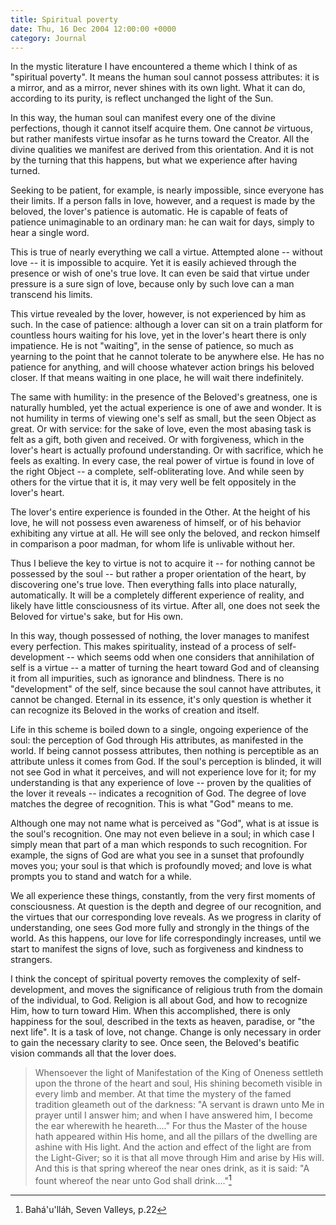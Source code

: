 ```yaml
---
title: Spiritual poverty
date: Thu, 16 Dec 2004 12:00:00 +0000
category: Journal
---
```


In the mystic literature I have encountered a theme which I think of as
"spiritual poverty".  It means the human soul cannot possess attributes:
it is a mirror, and as a mirror, never shines with its own light.  What
it can do, according to its purity, is reflect unchanged the light of
the Sun.

In this way, the human soul can manifest every one of the divine
perfections, though it cannot itself acquire them.  One cannot *be*
virtuous, but rather manifests virtue insofar as he turns toward the
Creator.  All the divine qualities we manifest are derived from this
orientation.  And it is not by the turning that this happens, but what
we experience after having turned.

Seeking to be patient, for example, is nearly impossible, since everyone
has their limits.  If a person falls in love, however, and a request is
made by the beloved, the lover's patience is automatic.  He is capable
of feats of patience unimaginable to an ordinary man: he can wait for
days, simply to hear a single word.

This is true of nearly everything we call a virtue.  Attempted alone --
without love -- it is impossible to acquire.  Yet it is easily achieved
through the presence or wish of one's true love.  It can even be said
that virtue under pressure is a sure sign of love, because only by such
love can a man transcend his limits.

This virtue revealed by the lover, however, is not experienced by him as
such.  In the case of patience: although a lover can sit on a train
platform for countless hours waiting for his love, yet in the lover's
heart there is only impatience.  He is not "waiting", in the sense of
patience, so much as yearning to the point that he cannot tolerate to be
anywhere else.  He has no patience for anything, and will choose
whatever action brings his beloved closer.  If that means waiting in one
place, he will wait there indefinitely.

The same with humility: in the presence of the Beloved's greatness, one
is naturally humbled, yet the actual experience is one of awe and
wonder.  It is not humility in terms of viewing one's self as small, but
the seen Object as great.  Or with service: for the sake of love, even
the most abasing task is felt as a gift, both given and received.  Or
with forgiveness, which in the lover's heart is actually profound
understanding.  Or with sacrifice, which he feels as exalting.  In every
case, the real power of virtue is found in love of the right Object -- a
complete, self-obliterating love.  And while seen by others for the
virtue that it is, it may very well be felt oppositely in the lover's
heart.

The lover's entire experience is founded in the Other.  At the height of
his love, he will not possess even awareness of himself, or of his
behavior exhibiting any virtue at all.  He will see only the beloved,
and reckon himself in comparison a poor madman, for whom life is
unlivable without her.

Thus I believe the key to virtue is not to acquire it -- for nothing
cannot be possessed by the soul -- but rather a proper orientation of
the heart, by discovering one's true love.  Then everything falls into
place naturally, automatically.  It will be a completely different
experience of reality, and likely have little consciousness of its
virtue.  After all, one does not seek the Beloved for virtue's sake, but
for His own.

In this way, though possessed of nothing, the lover manages to manifest
every perfection.  This makes spirituality, instead of a process of
self-development -- which seems odd when one considers that annihilation
of self is a virtue -- a matter of turning the heart toward God and of
cleansing it from all impurities, such as ignorance and blindness.
There is no "development" of the self, since because the soul cannot
have attributes, it cannot be changed.  Eternal in its essence, it's
only question is whether it can recognize its Beloved in the works of
creation and itself.

Life in this scheme is boiled down to a single, ongoing experience of
the soul: the perception of God through His attributes, as manifested in
the world.  If being cannot possess attributes, then nothing is
perceptible as an attribute unless it comes from God.  If the soul's
perception is blinded, it will not see God in what it perceives, and
will not experience love for it; for my understanding is that any
experience of love -- proven by the qualities of the lover it reveals --
indicates a recognition of God.  The degree of love matches the degree
of recognition.  This is what "God" means to me.

Although one may not name what is perceived as "God", what is at issue
is the soul's recognition.  One may not even believe in a soul; in which
case I simply mean that part of a man which responds to such
recognition.  For example, the signs of God are what you see in a sunset
that profoundly moves you; your soul is that which is profoundly moved;
and love is what prompts you to stand and watch for a while.

We all experience these things, constantly, from the very first moments
of consciousness.  At question is the depth and degree of our
recognition, and the virtues that our corresponding love reveals.  As we
progress in clarity of understanding, one sees God more fully and
strongly in the things of the world.  As this happens, our love for life
correspondingly increases, until we start to manifest the signs of love,
such as forgiveness and kindness to strangers.

I think the concept of spiritual poverty removes the complexity of
self-development, and moves the significance of religious truth from the
domain of the individual, to God.  Religion is all about God, and how to
recognize Him, how to turn toward Him.  When this accomplished, there is
only happiness for the soul, described in the texts as heaven, paradise,
or "the next life".  It is a task of love, not change.  Change is only
necessary in order to gain the necessary clarity to see.  Once seen, the
Beloved's beatific vision commands all that the lover does.

> Whensoever the light of Manifestation of the King of Oneness settleth
> upon the throne of the heart and soul, His shining becometh visible in
> every limb and member.  At that time the mystery of the famed
> tradition gleameth out of the darkness: "A servant is drawn unto Me in
> prayer until I answer him; and when I have answered him, I become the
> ear wherewith he heareth...."  For thus the Master of the house hath
> appeared within His home, and all the pillars of the dwelling are
> ashine with His light.  And the action and effect of the light are
> from the Light-Giver; so it is that all move through Him and arise by
> His will.  And this is that spring whereof the near ones drink, as it
> is said: "A fount whereof the near unto God shall drink...."[^1]

[^1]:  Bahá'u'lláh, Seven Valleys, p.22


